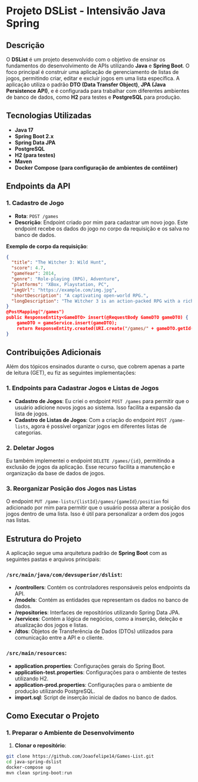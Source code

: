 # Projeto DSList - Intensivão Java Spring

## Descrição

O **DSList** é um projeto desenvolvido com o objetivo de ensinar os fundamentos do desenvolvimento de APIs utilizando **Java** e **Spring Boot**. O foco principal é construir uma aplicação de gerenciamento de listas de jogos, permitindo criar, editar e excluir jogos em uma lista específica. A aplicação utiliza o padrão **DTO (Data Transfer Object)**, **JPA (Java Persistence API)**, e é configurada para trabalhar com diferentes ambientes de banco de dados, como **H2** para testes e **PostgreSQL** para produção.

## Tecnologias Utilizadas

- **Java 17**
- **Spring Boot 2.x**
- **Spring Data JPA**
- **PostgreSQL**
- **H2 (para testes)**
- **Maven**
- **Docker Compose (para configuração de ambientes de contêiner)**

## Endpoints da API

### 1. **Cadastro de Jogo**

- **Rota**: `POST /games`
- **Descrição**: Endpoint criado por mim para cadastrar um novo jogo. Este endpoint recebe os dados do jogo no corpo da requisição e os salva no banco de dados.
  
**Exemplo de corpo da requisição**:

```json
{
  "title": "The Witcher 3: Wild Hunt",
  "score": 4.7,
  "gameYear": 2014,
  "genre": "Role-playing (RPG), Adventure",
  "platforms": "XBox, Playstation, PC",
  "imgUrl": "https://example.com/img.jpg",
  "shortDescription": "A captivating open-world RPG.",
  "longDescription": "The Witcher 3 is an action-packed RPG with a rich story and immersive world."
}
@PostMapping("/games")
public ResponseEntity<GameDTO> insert(@RequestBody GameDTO gameDTO) {
    gameDTO = gameService.insert(gameDTO);
    return ResponseEntity.created(URI.create("/games/" + gameDTO.getId())).body(gameDTO);
}
```
## Contribuições Adicionais

Além dos tópicos ensinados durante o curso, que cobrem apenas a parte de leitura (GET), eu fiz as seguintes implementações:

### 1. Endpoints para Cadastrar Jogos e Listas de Jogos

- **Cadastro de Jogos**: Eu criei o endpoint `POST /games` para permitir que o usuário adicione novos jogos ao sistema. Isso facilita a expansão da lista de jogos.
- **Cadastro de Listas de Jogos**: Com a criação do endpoint `POST /game-lists`, agora é possível organizar jogos em diferentes listas de categorias.

### 2. Deletar Jogos

Eu também implementei o endpoint `DELETE /games/{id}`, permitindo a exclusão de jogos da aplicação. Esse recurso facilita a manutenção e organização da base de dados de jogos.

### 3. Reorganizar Posição dos Jogos nas Listas

O endpoint `PUT /game-lists/{listId}/games/{gameId}/position` foi adicionado por mim para permitir que o usuário possa alterar a posição dos jogos dentro de uma lista. Isso é útil para personalizar a ordem dos jogos nas listas.

## Estrutura do Projeto

A aplicação segue uma arquitetura padrão de **Spring Boot** com as seguintes pastas e arquivos principais:

### `/src/main/java/com/devsuperior/dslist`:

- **/controllers**: Contém os controladores responsáveis pelos endpoints da API.
- **/models**: Contém as entidades que representam os dados no banco de dados.
- **/repositories**: Interfaces de repositórios utilizando Spring Data JPA.
- **/services**: Contém a lógica de negócios, como a inserção, deleção e atualização dos jogos e listas.
- **/dtos**: Objetos de Transferência de Dados (DTOs) utilizados para comunicação entre a API e o cliente.

### `/src/main/resources`:

- **application.properties**: Configurações gerais do Spring Boot.
- **application-test.properties**: Configurações para o ambiente de testes utilizando H2.
- **application-prod.properties**: Configurações para o ambiente de produção utilizando PostgreSQL.
- **import.sql**: Script de inserção inicial de dados no banco de dados.
## Como Executar o Projeto

### 1. Preparar o Ambiente de Desenvolvimento

1. **Clonar o repositório**:

```bash
git clone https://github.com/Joaofelipe14/Games-List.git
cd java-spring-dslist
docker-compose up
mvn clean spring-boot:run
```
